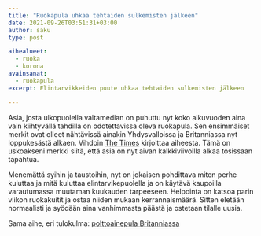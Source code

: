 ```yaml
---
title: "Ruokapula uhkaa tehtaiden sulkemisten jälkeen"
date: 2021-09-26T03:51:31+03:00
author: saku
type: post

aihealueet:
  - ruoka
  - korona
avainsanat:
  - ruokapula
excerpt: Elintarvikkeiden puute uhkaa tehtaiden sulkemisten jälkeen

---
```

Asia, josta ulkopuolella valtamedian on puhuttu nyt koko alkuvuoden aina vain kiihtyvällä tahdilla on odotettavissa oleva ruokapula. Sen ensimmäiset merkit ovat olleet nähtävissä ainakin Yhdysvalloissa ja Britanniassa nyt loppukesästä alkaen. Vihdoin [The Times](https://www.thetimes.co.uk/article/food-shortages-looming-after-factory-closures-hit-production-q8sxcs6m0) kirjoittaa aiheesta. Tämä on uskoakseni merkki siitä, että asia on nyt aivan kalkkiviivoilla alkaa tosissaan tapahtua.

Menemättä syihin ja taustoihin, nyt on jokaisen pohdittava miten perhe kuluttaa ja mitä kuluttaa elintarvikepuolella ja on käytävä kaupoilla varautumassa muutaman kuukauden tarpeeseen. Helpointa on katsoa parin viikon ruokakuitit ja ostaa niiden mukaan kerrannaismäärä. Sitten eletään normaalisti ja syödään aina vanhimmasta päästä ja ostetaan tilalle uusia.

Sama aihe, eri tulokulma: [polttoainepula Britanniassa](https://www.mirror.co.uk/money/army-could-roped-deliver-fuel-25060369)